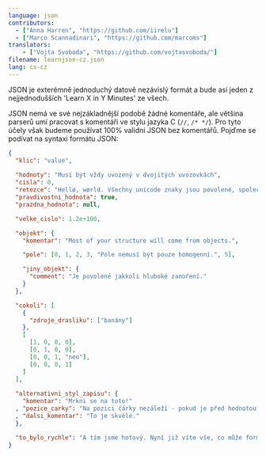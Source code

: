 ```yaml
---
language: json
contributors:
  - ["Anna Harren", "https://github.com/iirelu"]
  - ["Marco Scannadinari", "https://github.com/marcoms"]
translators:
    - ["Vojta Svoboda", "https://github.com/vojtasvoboda/"]
filename: learnjson-cz.json
lang: cs-cz
---
```


JSON je exterémně jednoduchý datově nezávislý formát a bude asi jeden z 
nejjednodušších 'Learn X in Y Minutes' ze všech.

JSON nemá ve své nejzákladnější podobě žádné komentáře, ale většina parserů 
umí pracovat s komentáři ve stylu jazyka C (`//`, `/* */`). Pro tyto účely 
však budeme používat 100% validní JSON bez komentářů. Pojďme se podívat na 
syntaxi formátu JSON:

```json
{
  "klic": "value",
  
  "hodnoty": "Musí být vždy uvozený v dvojitých uvozovkách",
  "cisla": 0,
  "retezce": "Hellø, wørld. Všechny unicode znaky jsou povolené, společně s \"escapováním\".",
  "pravdivostni_hodnota": true,
  "prazdna_hodnota": null,

  "velke_cislo": 1.2e+100,

  "objekt": {
    "komentar": "Most of your structure will come from objects.",

    "pole": [0, 1, 2, 3, "Pole nemusí být pouze homogenní.", 5],

    "jiny_objekt": {
      "comment": "Je povolené jakkoli hluboké zanoření."
    }
  },

  "cokoli": [
    {
      "zdroje_drasliku": ["banány"]
    },
    [
      [1, 0, 0, 0],
      [0, 1, 0, 0],
      [0, 0, 1, "neo"],
      [0, 0, 0, 1]
    ]
  ],
  
  "alternativni_styl_zapisu": {
    "komentar": "Mrkni se na toto!"
  , "pozice_carky": "Na pozici čárky nezáleží - pokud je před hodnotou, ať už je kdekoli, tak je validní."
  , "dalsi_komentar": "To je skvělé."
  },

  "to_bylo_rychle": "A tím jsme hotový. Nyní již víte vše, co může formát JSON nabídnout!"
}
```
